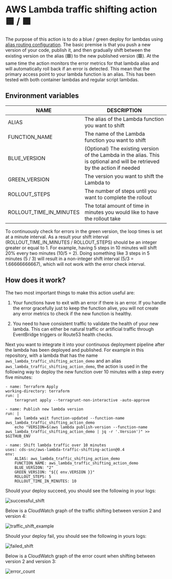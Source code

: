 # AWS Lambda traffic shifting action 🟦 / 🟩

The purpose of this action is to do a blue / green deploy for lambdas using [alias routing configuration](https://docs.aws.amazon.com/lambda/latest/dg/configuration-aliases.html#configuring-alias-routing). The basic premise is that you push a new version of your code, publish it, and then gradually shift between the existing version on the alias (🟦) to the new published version (🟩). At the same time the action monitors the error metrics for that lambda alias and will automatically roll back if an error is detected. This mean that the primary access point to your lambda function is an alias. This has been tested with both container lambdas and regular script lambdas.

## Environment variables

| NAME                    | DESCRIPTION                                                                                                                |
| ----------------------- | -------------------------------------------------------------------------------------------------------------------------- |
| ALIAS                   | The alias of the Lambda function you want to shift                                                                         |
| FUNCTION_NAME           | The name of the Lambda function you want to shift                                                                          |
| BLUE_VERSION            | (Optional) The existing version of the Lambda in the alias. This is optional and will be retrieved by the action if needed |
| GREEN_VERSION           | The version you want to shift the Lambda to                                                                                |
| ROLLOUT_STEPS           | The number of steps until you want to complete the rollout                                                                 |
| ROLLOUT_TIME_IN_MINUTES | The total amount of time in minutes you would like to have the rollout take                                                |

To continuously check for errors in the green version, the loop times is set at a minute interval. As a result your shift interval (ROLLOUT_TIME_IN_MINUTES / ROLLOUT_STEPS) should be an integer greater or equal to 1. For example, having 5 steps in 10 minutes will shift 20% every two minutes (10/5 = 2). Doing something like 3 steps in 5 minutes (5 / 3) will result in a non-integer shift interval (5/3 = 1.66666666667), which will not work with the error check interval.

## How does it work?

The two most important things to make this action useful are:

1. Your functions have to exit with an error if there is an error. If you handle the error gracefully just to keep the function alive, you will not create any error metrics to check if the new function is healthy.

2. You need to have consistent traffic to validate the health of your new lambda. This can either be natural traffic or artificial traffic through EventBridge triggers or Route53 health checks.

Next you want to integrate it into your continuous deployment pipeline after the lambda has been deployed and published. For example in this repository, with a lambda that has the name `aws_lambda_traffic_shifting_action_demo` and an alias `aws_lambda_traffic_shifting_action_demo`, the action is used in the following way to deploy the new function over 10 minutes with a step every five minutes:

```
- name: Terraform Apply
working-directory: terraform
run: |
    terragrunt apply --terragrunt-non-interactive -auto-approve

- name: Publish new lambda version
run: |
    aws lambda wait function-updated --function-name aws_lambda_traffic_shifting_action_demo
    echo "VERSION=$(aws lambda publish-version --function-name aws_lambda_traffic_shifting_action_demo | jq -r '.Version')" >> $GITHUB_ENV

- name: Shift lambda traffic over 10 minutes
uses: cds-snc/aws-lambda-traffic-shifting-action@0.4
env:
    ALIAS: aws_lambda_traffic_shifting_action_demo
    FUNCTION_NAME: aws_lambda_traffic_shifting_action_demo
    BLUE_VERSION: "2"
    GREEN_VERSION: "${{ env.VERSION }}"
    ROLLOUT_STEPS: 5
    ROLLOUT_TIME_IN_MINUTES: 10
```

Should your deploy succeed, you should see the following in your logs:

![successful_shift](https://user-images.githubusercontent.com/867334/192053660-71ebba38-e97f-43c4-9649-eafd7a81237c.png)

Below is a CloudWatch graph of the traffic shifting between version 2 and version 4:

![traffic_shift_example](https://user-images.githubusercontent.com/867334/192053543-a91056f6-e8a1-415f-8622-2b37c7903855.png)

Should your deploy fail, you should see the following in yours logs:

![failed_shift](https://user-images.githubusercontent.com/867334/192053661-138a66b7-b772-4bdb-a17b-b97f5076c941.png)

Below is a CloudWatch graph of the error count when shifting between version 2 and version 3:

![error_count](https://user-images.githubusercontent.com/867334/192053574-a6acbb18-32ba-42fa-896a-d8cf3269c88d.png)